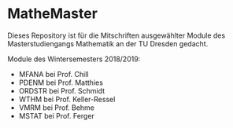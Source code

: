 # MatheMaster
Dieses Repository ist für die Mitschriften ausgewählter Module des Masterstudiengangs Mathematik an der TU Dresden gedacht.

Module des Wintersemesters 2018/2019:
- MFANA bei Prof. Chill
- PDENM bei Prof. Matthies
- ORDSTR bei Prof. Schmidt
- WTHM bei Prof. Keller-Ressel
- VMRM bei Prof. Behme
- MSTAT bei Prof. Ferger
